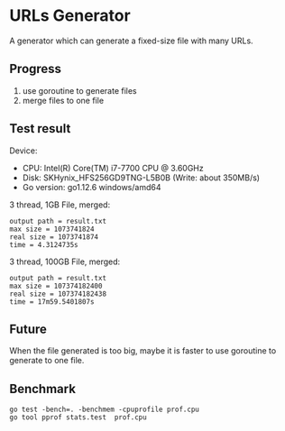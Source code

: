 # URLs Generator

A generator which can generate a fixed-size file with many URLs.

## Progress

1. use goroutine to generate files
2. merge files to one file 

## Test result

Device:
- CPU: Intel(R) Core(TM) i7-7700 CPU @ 3.60GHz
- Disk: SKHynix_HFS256GD9TNG-L5B0B (Write: about 350MB/s)
- Go version: go1.12.6 windows/amd64

3 thread, 1GB File, merged:

```
output path = result.txt
max size = 1073741824
real size = 1073741874
time = 4.3124735s
```

3 thread, 100GB File, merged:

```
output path = result.txt
max size = 107374182400
real size = 107374182438
time = 17m59.5401807s
```

## Future

When the file generated is too big,
maybe it is faster to use goroutine to generate to one file.

## Benchmark

```
go test -bench=. -benchmem -cpuprofile prof.cpu
go tool pprof stats.test  prof.cpu
```
